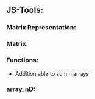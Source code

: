 ## JS-Tools:

### Matrix Representation:

### Matrix:

### Functions:
- Addition able to sum n arrays

### array_nD:
